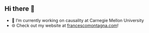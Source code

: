 ## Hi there 👋
- 🔭 I’m currently working on causality at Carnegie Mellon University
- 🌐 Check out my website at [francescomontagna.com](www.francescomontagna.com)!

<!--
**francescomontagna/francescomontagna** is a ✨ _special_ ✨ repository because its `README.md` (this file) appears on your GitHub profile.

Here are some ideas to get you started:

- 🔭 I’m currently working on ...
- 🌱 I’m currently learning ...
- 👯 I’m looking to collaborate on ...
- 🤔 I’m looking for help with ...
- 💬 Ask me about ...
- 📫 How to reach me: ...
- 😄 Pronouns: ...
- ⚡ Fun fact: ...
-->
